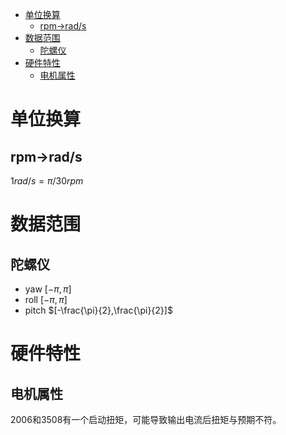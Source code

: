 - [单位换算](#单位换算)
  - [rpm-\>rad/s](#rpm-rads)
- [数据范围](#数据范围)
  - [陀螺仪](#陀螺仪)
- [硬件特性](#硬件特性)
  - [电机属性](#电机属性)

# 单位换算
## rpm->rad/s
$1rad/s = \pi/30 rpm$

# 数据范围
## 陀螺仪
- yaw $[-\pi,\pi]$
- roll $[-\pi,\pi]$ 
- pitch $[-\frac{\pi}{2},\frac{\pi}{2}]$

# 硬件特性
## 电机属性
2006和3508有一个启动扭矩，可能导致输出电流后扭矩与预期不符。